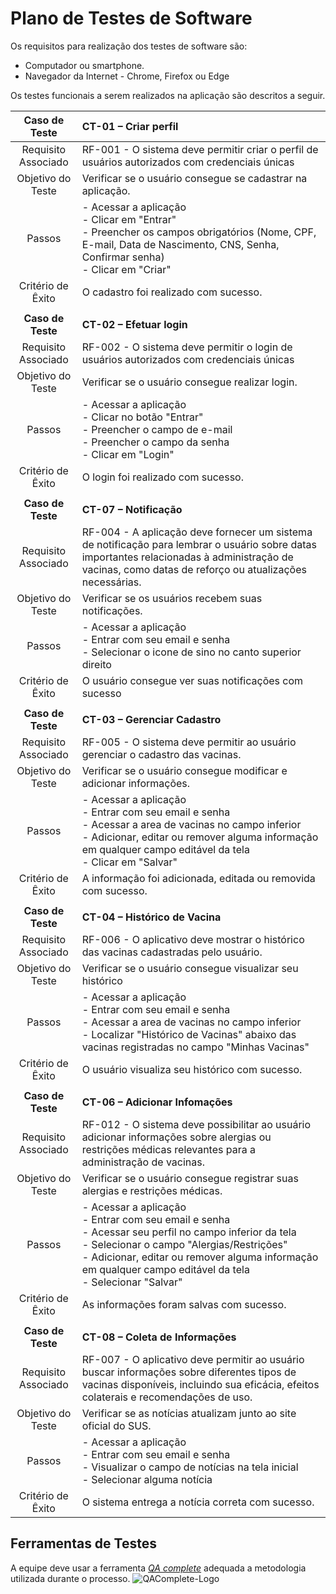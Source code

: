# Plano de Testes de Software
Os requisitos para realização dos testes de software são: <br>
 * Computador ou smartphone. <br>
 * Navegador da Internet - Chrome, Firefox ou Edge <br>

Os testes funcionais a serem realizados na aplicação são descritos a seguir.
 
| **Caso de Teste** 	| **CT-01 – Criar perfil** 	|
|:---:	|:---	|
|	Requisito Associado 	| RF-001 - O sistema deve permitir criar o perfil de usuários autorizados com credenciais únicas |
| Objetivo do Teste 	| Verificar se o usuário consegue se cadastrar na aplicação. |
| Passos 	| - Acessar a aplicação <br> - Clicar em "Entrar" <br> - Preencher os campos obrigatórios (Nome, CPF, E-mail, Data de Nascimento, CNS, Senha,  Confirmar senha) <br> - Clicar em "Criar" |
|Critério de Êxito | O cadastro foi realizado com sucesso. |
|  	|  	|
| **Caso de Teste** 	| **CT-02 – Efetuar login**	|
|Requisito Associado | RF-002	- O sistema deve permitir o login de usuários autorizados com credenciais únicas |
| Objetivo do Teste 	| Verificar se o usuário consegue realizar login. |
| Passos 	| - Acessar a aplicação <br> - Clicar no botão "Entrar" <br> - Preencher o campo de e-mail <br> - Preencher o campo da senha <br> - Clicar em "Login" |
|Critério de Êxito | O login foi realizado com sucesso. |
|  	|  	|
| **Caso de Teste** 	| **CT-07 – Notificação**	|
|Requisito Associado | RF-004	- A aplicação deve fornecer um sistema de notificação para lembrar o usuário sobre datas importantes relacionadas à administração de vacinas, como datas de reforço ou atualizações necessárias. |
| Objetivo do Teste 	| Verificar se os usuários recebem suas notificações. |
| Passos 	|  - Acessar a aplicação <br> - Entrar com seu email e senha <br> - Selecionar o icone de sino no canto superior direito <br> |
|Critério de Êxito |  O usuário consegue ver suas notificações com sucesso |
|  	|  	|
| **Caso de Teste** 	| **CT-03 – Gerenciar Cadastro**	|
|Requisito Associado | RF-005	- O sistema deve permitir ao usuário gerenciar o cadastro das vacinas. |
| Objetivo do Teste 	| Verificar se o usuário consegue modificar e adicionar informações. |
| Passos 	| - Acessar a aplicação <br> - Entrar com seu email e senha <br> - Acessar a area de vacinas no campo inferior <br> - Adicionar, editar ou remover alguma informação em qualquer campo editável da tela <br> - Clicar em "Salvar" <br> |
|Critério de Êxito | A informação foi adicionada, editada ou removida com sucesso. |
|  	|  	|
| **Caso de Teste** 	| **CT-04 – Histórico de Vacina**	|
|Requisito Associado | RF-006	- O aplicativo deve mostrar o histórico das vacinas cadastradas pelo usuário. |
| Objetivo do Teste 	| Verificar se o usuário consegue visualizar seu histórico |
| Passos 	| - Acessar a aplicação <br> - Entrar com seu email e senha <br> - Acessar a area de vacinas no campo inferior <br> - Localizar "Histórico de Vacinas" abaixo das vacinas registradas no campo "Minhas Vacinas" <br> |
|Critério de Êxito | O usuário visualiza seu histórico com sucesso. |
|  	|  	|
| **Caso de Teste** 	| **CT-06 – Adicionar Infomações**	|
|Requisito Associado | RF-012 - O sistema deve possibilitar ao usuário adicionar informações sobre alergias ou restrições médicas relevantes para a administração de vacinas. |
| Objetivo do Teste 	| Verificar se o usuário consegue registrar suas alergias e restrições médicas. |
| Passos 	| - Acessar a aplicação <br> - Entrar com seu email e senha <br> - Acessar seu perfil no campo inferior da tela <br> - Selecionar o campo "Alergias/Restrições" <br> - Adicionar, editar ou remover alguma informação em qualquer campo editável da tela <br> - Selecionar "Salvar" <br> |
|Critério de Êxito | As informações foram salvas com sucesso. |
|  	|  	|
| **Caso de Teste** 	| **CT-08 – Coleta de Informações**	|
|Requisito Associado | RF-007	- O aplicativo deve permitir ao usuário buscar informações sobre diferentes tipos de vacinas disponíveis, incluindo sua eficácia, efeitos colaterais e recomendações de uso. |
| Objetivo do Teste 	| Verificar se as notícias atualizam junto ao site oficial do SUS. |
| Passos 	|  - Acessar a aplicação <br> - Entrar com seu email e senha <br> - Visualizar o campo de notícias na tela inicial <br> - Selecionar alguma notícia <br> |
|Critério de Êxito |  O sistema entrega a notícia correta com sucesso. |

 
## Ferramentas de Testes 

A equipe deve usar a ferramenta [*QA complete*](https://smartbear.com/product/qacomplete/overview/) adequada a metodologia utilizada durante o processo.
![QAComplete-Logo](https://github.com/ICEI-PUC-Minas-PMV-ADS/pmv-ads-2024-1-e3-proj-mov-t2-G4-VacinaPlus/assets/128644865/9eb3f28a-60e9-4481-8850-0f7874d8d5e9)
